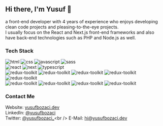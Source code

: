 ## Hi there, I'm Yusuf 👋

a front-end developer with 4 years of experience who enjoys developing clean code projects and pleasing-to-the-eye projects. <br />
I usually focus on the React and Next.js front-end frameworks and also have back-end technologies such as PHP and Node.js as well.

### Tech Stack

![html](https://img.shields.io/badge/HTML-353535?style=for-the-badge)
![css](https://img.shields.io/badge/CSS-353535?style=for-the-badge)
![javascript](https://img.shields.io/badge/Javascript-353535?style=for-the-badge)
![sass](https://img.shields.io/badge/SASS-353535?style=for-the-badge)<br />
![react](https://img.shields.io/badge/React.js-353535?style=for-the-badge)
![next](https://img.shields.io/badge/Next.js-353535?style=for-the-badge)
![typescript](https://img.shields.io/badge/Typescript-353535?style=for-the-badge)<br />
![redux-toolkit](https://img.shields.io/badge/Redux-Toolkit-353535?style=for-the-badge)
![redux-toolkit](https://img.shields.io/badge/React-Hooks-353535?style=for-the-badge)
![redux-toolkit](https://img.shields.io/badge/React-Query-353535?style=for-the-badge)
![redux-toolkit](https://img.shields.io/badge/Formik-353535?style=for-the-badge)
![redux-toolkit](https://img.shields.io/badge/Yup-353535?style=for-the-badge)<br />
![redux-toolkit](https://img.shields.io/badge/BEM-353535?style=for-the-badge)
![redux-toolkit](https://img.shields.io/badge/Git-353535?style=for-the-badge)
![redux-toolkit](https://img.shields.io/badge/ESLint-353535?style=for-the-badge)
![redux-toolkit](https://img.shields.io/badge/Prettier-353535?style=for-the-badge)

### Contact Me

Website: [yusufbozaci.dev](https://yusufbozaci.dev)<br />
LinkedIn: [@yusufbozaci](https://linkedin.com/in/yusufbozaci)<br />
Twitter: [@yusufbozaci\_](https://twitter.com/yusufbozaci_)<br />
E-Mail: [hi@yusufbozaci.dev](mailto:hi@yusufbozaci.dev)
